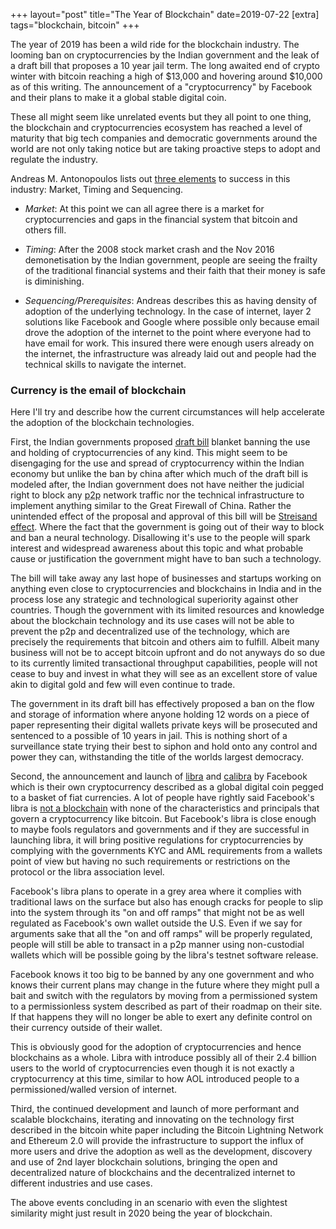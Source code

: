 +++
layout="post"
title="The Year of Blockchain"
date=2019-07-22
[extra]
tags="blockchain, bitcoin"
+++

The year of 2019 has been a wild ride for the blockchain industry.
The looming ban on cryptocurrencies by the Indian government and the leak of a
draft bill that proposes a 10 year jail term.
The long awaited end of crypto winter with bitcoin reaching a high of $13,000 and
hovering around $10,000 as of this writing.
The announcement of a "cryptocurrency"
by Facebook and their plans to make it a global stable digital coin.

These all might seem like unrelated events but they all point to one thing,
the blockchain and cryptocurrencies ecosystem has reached a level of maturity
that big tech companies and democratic governments around the world are not only
taking notice but are taking proactive steps to adopt and regulate the industry.

<!-- more -->

Andreas M. Antonopoulos lists out [three elements][1] to success in this industry:
Market, Timing and Sequencing.

  * *Market*: At this point we can all agree there is a market for cryptocurrencies
    and gaps in the financial system that bitcoin and others fill.

  * *Timing*: After the 2008 stock market crash and the Nov 2016 demonetisation by the
    Indian government, people are seeing the frailty of the traditional
    financial systems and their faith that their money is safe is diminishing.

  * *Sequencing/Prerequisites*: Andreas describes this as having density of adoption
 of the underlying technology. In the case of internet, layer 2 solutions like
Facebook and Google where possible only because email drove the adoption of the
internet to the point where everyone had to have email for work. This insured there
were enough users already on the internet, the infrastructure was already laid out
and people had the technical skills to navigate the internet.

### Currency is the email of blockchain

Here I'll try and describe how the current circumstances will help accelerate the
adoption of the blockchain technologies.

First, the Indian governments proposed [draft bill][3] blanket banning the
use and holding of cryptocurrencies of any kind.
This might seem to be disengaging for the use and spread of cryptocurrency within
the Indian economy but unlike the ban by china after which much of the draft bill
is modeled after, the Indian government does not have neither the judicial right
to block any <abbr title="peer to peer">p2p</abbr> network traffic nor the technical
infrastructure to implement anything similar to the Great Firewall of China.
Rather the unintended effect of the proposal and approval of this bill will be
 [Streisand effect][2]. Where the fact that the government is going out of their
way to block and ban a neural technology. Disallowing it's use to the people will
spark interest and widespread awareness about this topic and what probable cause
or justification the government might have to ban such a technology.

The bill will take away any last hope of businesses and startups working
on anything even close to cryptocurrencies and blockchains in India and in the process
lose any strategic and technological superiority against other countries.
Though the government with its limited resources and knowledge about the blockchain
technology and its use cases will not be able to prevent the p2p and decentralized use
of the technology, which are precisely the requirements that bitcoin and
others aim to fulfill. Albeit many business will not be to accept bitcoin upfront
and do not anyways do so due to its currently limited transactional throughput
capabilities, people will not cease to buy and invest in what they will see as
an excellent store of value akin to digital gold and few will even continue to
trade.

The government in its draft bill has effectively proposed a ban on the flow and
storage of information where anyone holding 12 words on a piece of paper representing
their digital wallets private keys will be prosecuted and sentenced to a possible
of 10 years in jail. This is nothing short of a surveillance state trying their
best to siphon and hold onto any control and power they can, withstanding
the title of the worlds largest democracy.

Second, the announcement and launch of [libra][4] and [calibra][6] by Facebook
which is their own cryptocurrency described as a global digital coin
pegged to a basket of fiat currencies.
A lot of people have rightly said Facebook's libra is [not a blockchain][5] with none
of the characteristics and principals that govern a cryptocurrency like
bitcoin. But Facebook's libra is close enough to maybe fools regulators and governments
and if they are successful in launching libra, it will bring positive regulations
for cryptocurrencies by complying with the governments KYC and AML requirements
from a wallets point of view but having no such requirements or restrictions on
the protocol or the libra association level.

Facebook's libra plans to operate in a grey area where it complies with
traditional laws on the surface but also has enough cracks for people
to slip into the system through its "on and off ramps" that might not
be as well regulated as Facebook's own wallet outside the U.S.
Even if we say for arguments sake that all the "on and off ramps" will be properly
regulated, people will still be able to transact in a p2p manner using non-custodial
wallets which will be possible going by the libra's testnet software release.

Facebook knows it too big to be banned by any one government and who knows
their current plans may change in the future where they might pull a bait and switch
with the regulators by moving from a permissioned system to a permissionless system
described as part of their roadmap on their site. If that happens they will no
longer be able to exert any definite control on their currency outside of their wallet.

This is obviously good for the adoption of cryptocurrencies and hence blockchains
as a whole. Libra with introduce possibly all of their 2.4 billion users to the
world of cryptocurrencies even though it is not exactly a cryptocurrency at this
time, similar to how AOL introduced people to a permissioned/walled version of internet.

Third, the continued development and launch of more performant and scalable blockchains,
iterating and innovating on the technology first described in the bitcoin white paper
including the Bitcoin Lightning Network and Ethereum 2.0
will provide the infrastructure to support the influx of more users
and drive the adoption as well as the development, discovery and use of 2nd layer
blockchain solutions, bringing the open and decentralized nature of blockchains
and the decentralized internet to different industries and use cases.

The above events concluding in an scenario with even the slightest similarity might
just result in 2020 being the year of blockchain.

[1]: https://www.youtube.com/watch?v=SMEOKDVXlUo&t=1490s
[2]: https://en.wikipedia.org/wiki/Streisand_effect
[3]: https://dea.gov.in/sites/default/files/Approved%20and%20Signed%20Report%20and%20Bill%20of%20IMC%20on%20VCs%2028%20Feb%202019.pdf
[4]: https://libra.org/en-US/
[5]: https://www.youtube.com/watch?v=MmEr2VZrjmE
[6]: https://calibra.com/
